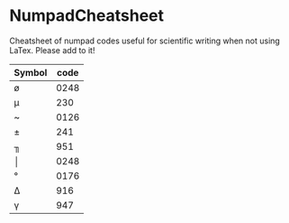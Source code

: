 # NumpadCheatsheet
Cheatsheet of numpad codes useful for scientific writing when not using LaTex. Please add to it!

| Symbol | code |
| ----------- | ----------- |
|ø|0248|
|µ|230|
|~|0126|
|±|241|
|╖|951|
|│|0248|
|°|0176|
|Δ|916|
|γ|947|
